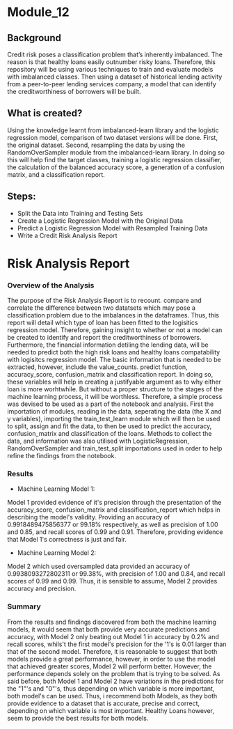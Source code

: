 # Module_12

## Background 

Credit risk poses a classification problem that’s inherently imbalanced. The reason is that healthy loans easily outnumber risky loans. Therefore, this repository will be using various techniques to train and evaluate models with imbalanced classes. Then using a dataset of historical lending activity from a peer-to-peer lending services company, a model that can identify the creditworthiness of borrowers will be built.

## What is created?
Using the knowledge learnt from imbalanced-learn library and the logistic regression model, comparison of two dataset versions will be done. First, the original dataset. Second, resampling the data by using the RandomOverSampler module from the imbalanced-learn library. In doing so this will help find the target classes, training a logistic regression classifier, the calculation of the balanced accuracy score, a generation of a confusion matrix, and a classification report. 

## Steps:

- Split the Data into Training and Testing Sets
- Create a Logistic Regression Model with the Original Data
- Predict a Logistic Regression Model with Resampled Training Data
- Write a Credit Risk Analysis Report

# Risk Analysis Report

### Overview of the Analysis

The purpose of the Risk Analysis Report is to recount. compare and correlate the difference between two datatsets which may pose a classification problem due to the imbalances in the dataframes. Thus, this report will detail which type of loan has been fitted to the logisitics regression model. Therefore, gaining insight to whether or not a model can be created to identify and report the creditworthiness of borrowers. Furthermore, the financial information detiling the lending data, will be needed to predict both the high risk loans and healthy loans compatability with logisitcs regression model. The basic information that is needed to be extracted, however, include the value_counts. predict function, accuracy_score, confusion_matrix and classification report. In doing so, these variables will help in creating a justifyable argument as to why either loan is more worhtwhile. But without a proper structure to the stages of the machine learning process, it will be worthless. Therefore, a simple process was devised to be used as a part of the notebook and analysis. First the importation of modules, reading in the data, seperating the data (the X and y variables), importing the train_test_learn module which will then be used to split, assign and fit the data, to then be used to predict the accuracy, confusion_matrix and classification of the loans. Methods to collect the data, and information was also utilised with LogisticRegression, RandomOverSampler and train_test_split importations used in order to help refine the findings from the notebook.

### Results

* Machine Learning Model 1:
  
Model 1 provided evidence of it's precision through the presentation of the accuracy_score, confusion_matrix and classification_report which helps in describing the model's validity. Providing an accuracy of 0.9918489475856377 or 99.18% respectively, as well as precision of 1.00 and 0.85, and recall scores of 0.99 and 0.91. Therefore, providing evidence that Model 1's correctness is just and fair.

* Machine Learning Model 2:

Model 2 which used oversampled data provided an accuracy of 0.9938093272802311 or 99.38%, with precision of 1.00 and 0.84, and recall scores of 0.99 and 0.99. Thus, it is sensible to assume, Model 2 provides accuracy and precision.

### Summary

From the results and findings discovered from both the machine learning models, it would seem that both provide very accurate predictions and accuracy, with Model 2 only beating out Model 1 in accuracy by 0.2% and recall scores, whils't the first model's precision for the '1's is 0.01 larger than that of 
the second model. Therefore, it is reasonable to suggest that both models provide a great performance, however, in order to use the model that achieved greater scores, Model 2 will perform better. However, the performance depends solely on the problem that is trying to be solved. As said before, both Model 1 and Model 2 have variations in the predictions for the "1"'s and "0"'s, thus depending on which variable is more important, both model's can be used. Thus, i recommend both Models, as they both provide evidence to a dataset that is accurate, precise and correct, depending on which variable is most important. Healthy Loans however, seem to provide the best results for both models.
